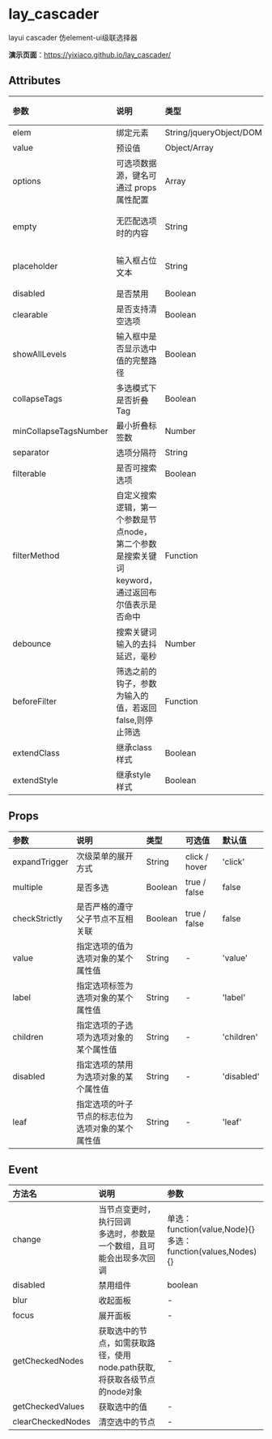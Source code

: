 # lay_cascader
layui cascader 仿element-ui级联选择器

**演示页面**：https://yixiaco.github.io/lay_cascader/

## Attributes

| 参数                  | 说明                                                         | 类型                    | 可选值     | 默认值     |
| :-------------------- | :----------------------------------------------------------- | :---------------------- | :--------- | :--------- |
| elem                  | 绑定元素                                                     | String/jqueryObject/DOM | -          | -          |
| value                 | 预设值                                                       | Object/Array            | -          | null       |
| options               | 可选项数据源，键名可通过 props 属性配置                      | Array                   | -          | []         |
| empty                 | 无匹配选项时的内容                                           | String                  | -          | '暂无数据' |
| placeholder           | 输入框占位文本                                               | String                  | -          | '请选择'   |
| disabled              | 是否禁用                                                     | Boolean                 | true/false | false      |
| clearable             | 是否支持清空选项                                             | Boolean                 | true/false | false      |
| showAllLevels         | 输入框中是否显示选中值的完整路径                             | Boolean                 | true/false | true       |
| collapseTags          | 多选模式下是否折叠Tag                                        | Boolean                 | true/false | false      |
| minCollapseTagsNumber | 最小折叠标签数                                               | Number                  | -          | 1          |
| separator             | 选项分隔符                                                   | String                  | -          | ' / '      |
| filterable            | 是否可搜索选项                                               | Boolean                 | true/false | false      |
| filterMethod          | 自定义搜索逻辑，第一个参数是节点node，第二个参数是搜索关键词keyword，通过返回布尔值表示是否命中 | Function                | -          | -          |
| debounce              | 搜索关键词输入的去抖延迟，毫秒                               | Number                  | -          | 300        |
| beforeFilter          | 筛选之前的钩子，参数为输入的值，若返回 false,则停止筛选      | Function                | -          | -          |
| extendClass           | 继承class样式                                                | Boolean                 | true/false | false      |
| extendStyle           | 继承style样式                                                | Boolean                 | true/false | false      |

## Props

| 参数          | 说明                                             | 类型    | 可选值        | 默认值     |
| :------------ | :----------------------------------------------- | :------ | :------------ | :--------- |
| expandTrigger | 次级菜单的展开方式                               | String  | click / hover | 'click'    |
| multiple      | 是否多选                                         | Boolean | true / false  | false      |
| checkStrictly | 是否严格的遵守父子节点不互相关联                 | Boolean | true / false  | false      |
| value         | 指定选项的值为选项对象的某个属性值               | String  | -             | 'value'    |
| label         | 指定选项标签为选项对象的某个属性值               | String  | -             | 'label'    |
| children      | 指定选项的子选项为选项对象的某个属性值           | String  | -             | 'children' |
| disabled      | 指定选项的禁用为选项对象的某个属性值             | String  | -             | 'disabled' |
| leaf          | 指定选项的叶子节点的标志位为选项对象的某个属性值 | String  | -             | 'leaf'     |

## Event

| 方法名            | 说明                                                         | 参数                                                        |
| :---------------- | :----------------------------------------------------------- | :---------------------------------------------------------- |
| change            | 当节点变更时，执行回调 <br>多选时，参数是一个数组，且可能会出现多次回调 | 单选：function(value,Node){} <br>多选：function(values,Nodes){} |
| disabled          | 禁用组件                                                     | boolean                                                     |
| blur              | 收起面板                                                     | -                                                           |
| focus             | 展开面板                                                     | -                                                           |
| getCheckedNodes   | 获取选中的节点，如需获取路径，使用node.path获取,将获取各级节点的node对象 | -                                                           |
| getCheckedValues  | 获取选中的值                                                 | -                                                           |
| clearCheckedNodes | 清空选中的节点                                               | -                                                           |
